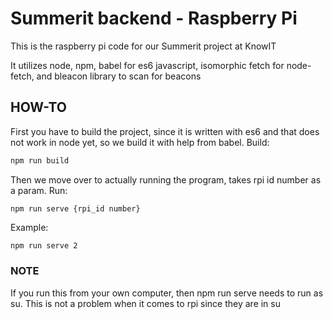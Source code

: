 # Summerit backend - Raspberry Pi
This is the raspberry pi code for our Summerit project at KnowIT

It utilizes node, npm, babel for es6 javascript, isomorphic fetch for node-fetch, 
and bleacon library to scan for beacons

## HOW-TO

First you have to build the project, since it is written with es6 and that does 
not work in node yet, so we build it with help from babel. Build: 
```bash
npm run build
```

Then we move over to actually running the program, takes rpi id number as a param. Run:

```
npm run serve {rpi_id number}
```

Example:
```bash
npm run serve 2
```

### NOTE
If you run this from your own computer, then npm run serve needs to run as su. This is not a problem when it comes to rpi since they are in su
